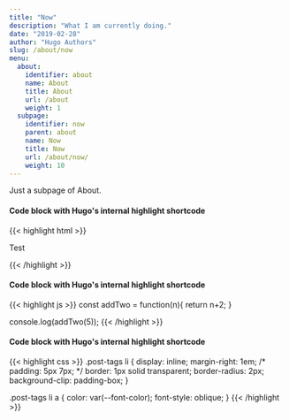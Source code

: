 ```yaml
---
title: "Now"
description: "What I am currently doing."
date: "2019-02-28"
author: "Hugo Authors"
slug: /about/now
menu:
  about:
    identifier: about
    name: About
    title: About
    url: /about
    weight: 1
  subpage:
    identifier: now
    parent: about
    name: Now
    title: Now
    url: /about/now/
    weight: 10
---
```


Just a subpage of About.

#### Code block with Hugo's internal highlight shortcode
{{< highlight html >}}
<!DOCTYPE html>
<html lang="en">
<head>
  <meta charset="UTF-8">
  <title>Example HTML5 Document</title>
</head>
<body>
  <p>Test</p>
</body>
</html>
{{< /highlight >}}

#### Code block with Hugo's internal highlight shortcode
{{< highlight js >}}
const addTwo = function(n){
	return n+2;
}

console.log(addTwo(5));
{{< /highlight >}}


#### Code block with Hugo's internal highlight shortcode

{{< highlight css >}}
.post-tags li {
    display: inline;
    margin-right: 1em;
    /* padding: 5px 7px; */
    border: 1px solid transparent;
    border-radius: 2px;
    background-clip: padding-box;
}

.post-tags li a {
    color: var(--font-color);
    font-style: oblique;
}
{{< /highlight >}}
